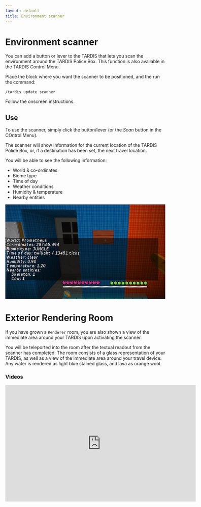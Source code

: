 ```yaml
---
layout: default
title: Environment scanner
---
```


# Environment scanner

You can add a button or lever to the TARDIS that lets you scan the environment around the TARDIS Police Box.
This function is also available in the TARDIS Control Menu.

Place the block where you want the scanner to be positioned, and the run the command:

    /tardis update scanner

Follow the onscreen instructions.

## Use

To use the scanner, simply click the button/lever (or the _Scan_ button in the COntrol Menu).

The scanner will show information for the current location of the TARDIS Police Box, or, if a destination has been set,
the next travel location.

You will be able to see the following information:

- World & co-ordinates
- Biome type
- Time of day
- Weather conditions
- Humidity & temperature
- Nearby entities

![Scanner results](/images/docs/scanner.jpg)

# Exterior Rendering Room

If you have grown a `Renderer` room, you are also shown a view of the immediate area around your TARDIS upon activating
the scanner.

You will be teleported into the room after the textual readout from the scanner has completed. The room consists of a
glass representation of your TARDIS, as well as a view of the immediate area around your travel device. Any water is
rendered as light blue stained glass, and lava as orange wool.

### Videos

<iframe src="https://player.vimeo.com/video/82703002" width="600" height="366" frameborder="0" webkitallowfullscreen mozallowfullscreen allowfullscreen></iframe>
